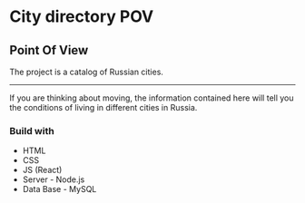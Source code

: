 # City directory POV
## Point Of View

The project is a catalog of Russian cities.
<hr>
If you are thinking about moving, the information contained here will tell you the conditions of living in different cities in Russia. 

### Build with
<ul>
<li> HTML </li>
<li> CSS </li>
<li> JS (React) </li>
<li> Server - Node.js </li>
<li> Data Base - MySQL</li>
</ul>
